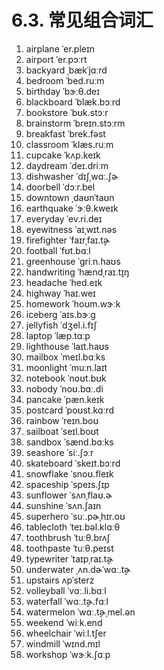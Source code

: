 # 6.3. 常见组合词汇

<div class="two-column">

1. airplane <span class="pho alt">ˈer.pleɪn</span> <span class="speak-word-inline" data-audio-us-male="/audios/airplane-us-male.mp3" data-audio-us-female="/audios/airplane-us-female.mp3"></span>
2. airport <span class="pho alt">ˈer.pɔːrt</span> <span class="speak-word-inline" data-audio-us-male="/audios/airport-us-male.mp3" data-audio-us-female="/audios/airport-us-female.mp3"></span>
3. backyard <span class="pho alt">ˌbækˈjɑːrd</span> <span class="speak-word-inline" data-audio-us-male="/audios/backyard-us-male.mp3" data-audio-us-female="/audios/backyard-us-female.mp3"></span>
4. bedroom <span class="pho alt">ˈbed.ruːm</span> <span class="speak-word-inline" data-audio-us-male="/audios/bedroom-us-male.mp3" data-audio-us-female="/audios/bedroom-us-female.mp3"></span>
5. birthday <span class="pho alt">ˈbɝːθ.deɪ</span> <span class="speak-word-inline" data-audio-us-male="/audios/birthday-us-male.mp3" data-audio-us-female="/audios/birthday-us-female.mp3"></span>
6. blackboard <span class="pho alt">ˈblæk.bɔːrd</span> <span class="speak-word-inline" data-audio-us-male="/audios/blackboard-us-male.mp3" data-audio-us-female="/audios/blackboard-us-female.mp3"></span>
7. bookstore <span class="pho alt">ˈbʊk.stɔːr</span> <span class="speak-word-inline" data-audio-us-male="/audios/bookstore-us-male.mp3" data-audio-us-female="/audios/bookstore-us-female.mp3"></span>
8. brainstorm <span class="pho alt">ˈbreɪn.stɔːrm</span> <span class="speak-word-inline" data-audio-us-male="/audios/brainstorm-us-male.mp3" data-audio-us-female="/audios/brainstorm-us-female.mp3"></span>
9. breakfast <span class="pho alt">ˈbrek.fəst</span> <span class="speak-word-inline" data-audio-us-male="/audios/breakfast-us-male.mp3" data-audio-us-female="/audios/breakfast-us-female.mp3"></span>
10. classroom <span class="pho alt">ˈklæs.ruːm</span> <span class="speak-word-inline" data-audio-us-male="/audios/classroom-us-male.mp3" data-audio-us-female="/audios/classroom-us-female.mp3"></span>
11. cupcake <span class="pho alt">ˈkʌp.keɪk</span> <span class="speak-word-inline" data-audio-us-male="/audios/cupcake-us-male.mp3" data-audio-us-female="/audios/cupcake-us-female.mp3"></span>
12. daydream <span class="pho alt">ˈdeɪ.driːm</span> <span class="speak-word-inline" data-audio-us-male="/audios/daydream-us-male.mp3" data-audio-us-female="/audios/daydream-us-female.mp3"></span>
13. dishwasher <span class="pho alt">ˈdɪʃˌwɑː.ʃɚ</span> <span class="speak-word-inline" data-audio-us-male="/audios/dishwasher-us-male.mp3" data-audio-us-female="/audios/dishwasher-us-female.mp3"></span>
14. doorbell <span class="pho alt">ˈdɔːr.bel</span> <span class="speak-word-inline" data-audio-us-male="/audios/doorbell-us-male.mp3" data-audio-us-female="/audios/doorbell-us-female.mp3"></span>
15. downtown <span class="pho alt">ˌdaʊnˈtaʊn</span> <span class="speak-word-inline" data-audio-us-male="/audios/downtown-us-male.mp3" data-audio-us-female="/audios/downtown-us-female.mp3"></span>
16. earthquake <span class="pho alt">ˈɝːθ.kweɪk</span> <span class="speak-word-inline" data-audio-us-male="/audios/earthquake-us-male.mp3" data-audio-us-female="/audios/earthquake-us-female.mp3"></span>
17. everyday <span class="pho alt">ˈev.ri.deɪ</span> <span class="speak-word-inline" data-audio-us-male="/audios/everyday-us-male.mp3" data-audio-us-female="/audios/everyday-us-female.mp3"></span>
18. eyewitness <span class="pho alt">ˈaɪˌwɪt.nəs</span> <span class="speak-word-inline" data-audio-us-male="/audios/eyewitness-us-male.mp3" data-audio-us-female="/audios/eyewitness-us-female.mp3"></span>
19. firefighter <span class="pho alt">ˈfaɪrˌfaɪ.t̬ɚ</span> <span class="speak-word-inline" data-audio-us-male="/audios/firefighter-us-male.mp3" data-audio-us-female="/audios/firefighter-us-female.mp3"></span>
20. football <span class="pho alt">ˈfʊt.bɑːl</span> <span class="speak-word-inline" data-audio-us-male="/audios/football-us-male.mp3" data-audio-us-female="/audios/football-us-female.mp3"></span>
21. greenhouse <span class="pho alt">ˈɡriːn.haʊs</span> <span class="speak-word-inline" data-audio-us-male="/audios/greenhouse-us-male.mp3" data-audio-us-female="/audios/greenhouse-us-female.mp3"></span>
22. handwriting <span class="pho alt">ˈhændˌraɪ.t̬ɪŋ</span> <span class="speak-word-inline" data-audio-us-male="/audios/handwriting-us-male.mp3" data-audio-us-female="/audios/handwriting-us-female.mp3"></span>
23. headache <span class="pho alt">ˈhed.eɪk</span> <span class="speak-word-inline" data-audio-us-male="/audios/headache-us-male.mp3" data-audio-us-female="/audios/headache-us-female.mp3"></span>
24. highway <span class="pho alt">ˈhaɪ.weɪ</span> <span class="speak-word-inline" data-audio-us-male="/audios/highway-us-male.mp3" data-audio-us-female="/audios/highway-us-female.mp3"></span>
25. homework <span class="pho alt">ˈhoʊm.wɝːk</span> <span class="speak-word-inline" data-audio-us-male="/audios/homework-us-male.mp3" data-audio-us-female="/audios/homework-us-female.mp3"></span>
26. iceberg <span class="pho alt">ˈaɪs.bɝːɡ</span> <span class="speak-word-inline" data-audio-us-male="/audios/iceberg-us-male.mp3" data-audio-us-female="/audios/iceberg-us-female.mp3"></span>
27. jellyfish <span class="pho alt">ˈdʒel.i.fɪʃ</span> <span class="speak-word-inline" data-audio-us-male="/audios/jellyfish-us-male.mp3" data-audio-us-female="/audios/jellyfish-us-female.mp3"></span>
28. laptop <span class="pho alt">ˈlæp.tɑːp</span> <span class="speak-word-inline" data-audio-us-male="/audios/laptop-us-male.mp3" data-audio-us-female="/audios/laptop-us-female.mp3"></span>
29. lighthouse <span class="pho alt">ˈlaɪt.haʊs</span> <span class="speak-word-inline" data-audio-us-male="/audios/lighthouse-us-male.mp3" data-audio-us-female="/audios/lighthouse-us-female.mp3"></span>
30. mailbox <span class="pho alt">ˈmeɪl.bɑːks</span> <span class="speak-word-inline" data-audio-us-male="/audios/mailbox-us-male.mp3" data-audio-us-female="/audios/mailbox-us-female.mp3"></span>
31. moonlight <span class="pho alt">ˈmuːn.laɪt</span> <span class="speak-word-inline" data-audio-us-male="/audios/moonlight-us-male.mp3" data-audio-us-female="/audios/moonlight-us-female.mp3"></span>
32. notebook <span class="pho alt">ˈnoʊt.bʊk</span> <span class="speak-word-inline" data-audio-us-male="/audios/notebook-us-male.mp3" data-audio-us-female="/audios/notebook-us-female.mp3"></span>
33. nobody <span class="pho alt">ˈnoʊ.bɑː.di</span> <span class="speak-word-inline" data-audio-us-male="/audios/nobody-us-male.mp3" data-audio-us-female="/audios/nobody-us-female.mp3"></span>
34. pancake <span class="pho alt">ˈpæn.keɪk</span> <span class="speak-word-inline" data-audio-us-male="/audios/pancake-us-male.mp3" data-audio-us-female="/audios/pancake-us-female.mp3"></span>
35. postcard <span class="pho alt">ˈpoʊst.kɑːrd</span> <span class="speak-word-inline" data-audio-us-male="/audios/postcard-us-male.mp3" data-audio-us-female="/audios/postcard-us-female.mp3"></span>
36. rainbow <span class="pho alt">ˈreɪn.boʊ</span> <span class="speak-word-inline" data-audio-us-male="/audios/rainbow-us-male.mp3" data-audio-us-female="/audios/rainbow-us-female.mp3"></span>
37. sailboat <span class="pho alt">ˈseɪl.boʊt</span> <span class="speak-word-inline" data-audio-us-male="/audios/sailboat-us-male.mp3" data-audio-us-female="/audios/sailboat-us-female.mp3"></span>
38. sandbox <span class="pho alt">ˈsænd.bɑːks</span> <span class="speak-word-inline" data-audio-us-male="/audios/sandbox-us-male.mp3" data-audio-us-female="/audios/sandbox-us-female.mp3"></span>
39. seashore <span class="pho alt">ˈsiː.ʃɔːr</span> <span class="speak-word-inline" data-audio-us-male="/audios/seashore-us-male.mp3" data-audio-us-female="/audios/seashore-us-female.mp3"></span>
40. skateboard <span class="pho alt">ˈskeɪt.bɔːrd</span> <span class="speak-word-inline" data-audio-us-male="/audios/skateboard-us-male.mp3" data-audio-us-female="/audios/skateboard-us-female.mp3"></span>
41. snowflake <span class="pho alt">ˈsnoʊ.fleɪk</span> <span class="speak-word-inline" data-audio-us-male="/audios/snowflake-us-male.mp3" data-audio-us-female="/audios/snowflake-us-female.mp3"></span>
42. spaceship <span class="pho alt">ˈspeɪs.ʃɪp</span> <span class="speak-word-inline" data-audio-us-male="/audios/spaceship-us-male.mp3" data-audio-us-female="/audios/spaceship-us-female.mp3"></span>
43. sunflower <span class="pho alt">ˈsʌnˌflaʊ.ɚ</span> <span class="speak-word-inline" data-audio-us-male="/audios/sunflower-us-male.mp3" data-audio-us-female="/audios/sunflower-us-female.mp3"></span>
44. sunshine <span class="pho alt">ˈsʌn.ʃaɪn</span> <span class="speak-word-inline" data-audio-us-male="/audios/sunshine-us-male.mp3" data-audio-us-female="/audios/sunshine-us-female.mp3"></span>
45. superhero <span class="pho alt">ˈsuː.pɚˌhɪr.oʊ</span> <span class="speak-word-inline" data-audio-us-male="/audios/superhero-us-male.mp3" data-audio-us-female="/audios/superhero-us-female.mp3"></span>
46. tablecloth <span class="pho alt">ˈteɪ.bəl.klɑːθ</span> <span class="speak-word-inline" data-audio-us-male="/audios/tablecloth-us-male.mp3" data-audio-us-female="/audios/tablecloth-us-female.mp3"></span>
47. toothbrush <span class="pho alt">ˈtuːθ.brʌʃ</span> <span class="speak-word-inline" data-audio-us-male="/audios/toothbrush-us-male.mp3" data-audio-us-female="/audios/toothbrush-us-female.mp3"></span>
48. toothpaste <span class="pho alt">ˈtuːθ.peɪst</span> <span class="speak-word-inline" data-audio-us-male="/audios/toothpaste-us-male.mp3" data-audio-us-female="/audios/toothpaste-us-female.mp3"></span>
49. typewriter <span class="pho alt">ˈtaɪpˌraɪ.t̬ɚ</span> <span class="speak-word-inline" data-audio-us-male="/audios/typewriter-us-male.mp3" data-audio-us-female="/audios/typewriter-us-female.mp3"></span>
50. underwater <span class="pho alt">ˌʌn.dɚˈwɑː.t̬ɚ</span> <span class="speak-word-inline" data-audio-us-male="/audios/underwater-us-male.mp3" data-audio-us-female="/audios/underwater-us-female.mp3"></span>
51. upstairs <span class="pho alt">ʌpˈsterz</span> <span class="speak-word-inline" data-audio-us-male="/audios/upstairs-us-male.mp3" data-audio-us-female="/audios/upstairs-us-female.mp3"></span>
52. volleyball <span class="pho alt">ˈvɑː.li.bɑːl</span> <span class="speak-word-inline" data-audio-us-male="/audios/volleyball-us-male.mp3" data-audio-us-female="/audios/volleyball-us-female.mp3"></span>
53. waterfall <span class="pho alt">ˈwɑː.t̬ɚ.fɑːl</span> <span class="speak-word-inline" data-audio-us-male="/audios/waterfall-us-male.mp3" data-audio-us-female="/audios/waterfall-us-female.mp3"></span>
54. watermelon <span class="pho alt">ˈwɑː.t̬ɚˌmel.ən</span> <span class="speak-word-inline" data-audio-us-male="/audios/watermelon-us-male.mp3" data-audio-us-female="/audios/watermelon-us-female.mp3"></span>
55. weekend <span class="pho alt">ˈwiːk.end</span> <span class="speak-word-inline" data-audio-us-male="/audios/weekend-us-male.mp3" data-audio-us-female="/audios/weekend-us-female.mp3"></span>
56. wheelchair <span class="pho alt">ˈwiːl.tʃer</span> <span class="speak-word-inline" data-audio-us-male="/audios/wheelchair-us-male.mp3" data-audio-us-female="/audios/wheelchair-us-female.mp3"></span>
57. windmill <span class="pho alt">ˈwɪnd.mɪl</span> <span class="speak-word-inline" data-audio-us-male="/audios/windmill-us-male.mp3" data-audio-us-female="/audios/windmill-us-female.mp3"></span>
58. workshop <span class="pho alt">ˈwɝːk.ʃɑːp</span> <span class="speak-word-inline" data-audio-us-male="/audios/workshop-us-male.mp3" data-audio-us-female="/audios/workshop-us-female.mp3"></span>

</div>
